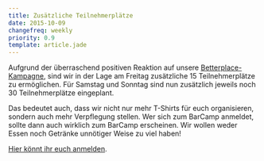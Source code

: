 ```yaml
---
title: Zusätzliche Teilnehmerplätze
date: 2015-10-09
changefreq: weekly
priority: 0.9
template: article.jade
---
```


Aufgrund der überraschend positiven Reaktion auf unsere <a href="https://www.betterplace.org/de/projects/31702-4-barcamp-jugend-medien" title="Betterplace" target="_blank">Betterplace-Kampagne</a>, sind wir in der Lage am Freitag zusätzliche 15 Teilnehmerplätze zu ermöglichen. Für Samstag und Sonntag sind nun zusätzlich jeweils noch 30 Teilnehmerplätze eingeplant. 

Das bedeutet auch, dass wir nicht nur mehr T-Shirts für euch organisieren, sondern auch mehr Verpflegung stellen. Wer sich zum BarCamp anmeldet, sollte dann auch wirklich zum BarCamp erscheinen. Wir wollen weder Essen noch Getränke unnötiger Weise zu viel haben! 

<a href="http://www.barcamp-erfurt.de/tickets" title="Anmeldung">Hier könnt ihr euch anmelden</a>.
